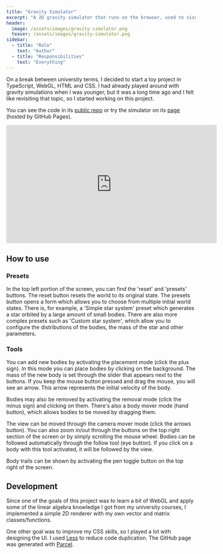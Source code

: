```yaml
---
title: "Gravity Simulator"
excerpt: "A 2D gravity simulator that runs on the browser, used to visualize attraction between multiple bodies."
header:
  image: /assets/images/gravity-simulator.png
  teaser: /assets/images/gravity-simulator.png
sidebar:
  - title: "Role"
    text: "Author"
  - title: "Responsibilities"
    text: "Everything"
---
```


On a break between university terms, I decided to start a toy project in
TypeScript, WebGL, HTML and CSS. I had already played around with gravity
simulations when I was younger, but it was a long time ago and I felt like
revisiting that topic, so I started working on this project.

You can see the code in its
[public repo](https://github.com/RiscadoA/gravity-simulator) or try the
simulator on its [page](https://riscadoa.github.io/gravity-simulator/)
(hosted by GitHub Pages).

<iframe width="560" height="315" src="https://www.youtube.com/embed/Qj-lEw_BN10"
title="YouTube video player" frameborder="0" allow="accelerometer; autoplay;
clipboard-write; encrypted-media; gyroscope; picture-in-picture" allowfullscreen></iframe>

## How to use

### Presets

In the top left portion of the screen, you can find the 'reset' and 'presets'
buttons. The reset button resets the world to its original state. The presets
button opens a form which allows you to choose from multiple initial world
states. There is, for example, a 'Simple star system' preset which generates
a star orbited by a large amount of small bodies. There are also more complex
presets such as 'Custom star system', which allow you to configure the
distributions of the bodies, the mass of the star and other parameters.

### Tools

You can add new bodies by activating the placement mode (click the plus sign).
In this mode you can place bodies by clicking on the background. The mass of
the new body is set through the slider that appears next to the buttons. If you
keep the mouse button pressed and drag the mouse, you will see an arrow. This
arrow represents the initial velocity of the body.

Bodies may also be removed by activating the removal mode (click the minus
sign) and clicking on them. There's also a body mover mode (hand button), which
allows bodies to be moved by dragging them.

The view can be moved through the camera mover mode (click the arrows button).
You can also zoom in/out through the buttons on the top right section of the
screen or by simply scrolling the mouse wheel. Bodies can be followed
automatically through the follow tool (eye button). If you click on a body with
this tool activated, it will be followed by the view.

Body trails can be shown by activating the pen toggle button on the top right 
of the screen.

## Development

Since one of the goals of this project was to learn a bit of WebGL and apply
some of the linear algebra knowledge I got from my university courses, I
implemented a simple 2D renderer with my own vector and matrix
classes/functions.

One other goal was to improve my CSS skills, so I played a lot with designing
the UI. I used [Less](https://lesscss.org/) to reduce code duplication. The
GitHub page was generated with [Parcel](https://parceljs.org/).
